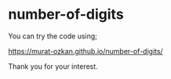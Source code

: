 # number-of-digits


You can try the code using;

https://murat-ozkan.github.io/number-of-digits/


Thank you for your interest.

